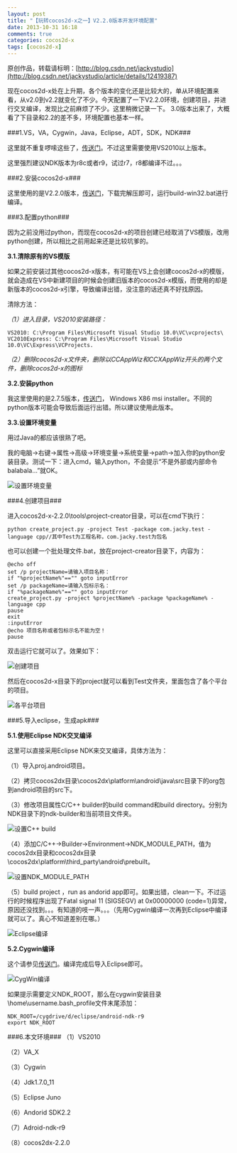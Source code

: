 ```yaml
---
layout: post
title: "【玩转cocos2d-x之一】V2.2.0版本开发环境配置"
date: 2013-10-31 16:18
comments: true
categories: cocos2d-x
tags: [cocos2d-x]
---
```

原创作品，转载请标明：[http://blog.csdn.net/jackystudio](http://blog.csdn.net/jackystudio/article/details/12419387)

现在cocos2d-x处在上升期，各个版本的变化还是比较大的，单从环境配置来看，从v2.0到v2.2就变化了不少。今天配置了一下V2.2.0环境，创建项目，并进行交叉编译，发现比之前麻烦了不少。这里稍微记录一下。
3.0版本出来了，大概看了下目录和2.2的差不多，环境配置也基本一样。

###1.VS，VA，Cygwin，Java，Eclipse，ADT，SDK，NDK###

这里就不重复啰嗦这些了，[传送门](http://blog.csdn.net/jackystudio/article/details/11516435)。不过这里需要使用VS2010以上版本。

这里强烈建议NDK版本为r8c或者r9，试过r7，r8都编译不过。。。

<!-- more -->

###2.安装cocos2d-x###

这里使用的是V2.2.0版本，[传送门](http://www.cocos2d-x.org/download)，下载完解压即可，运行build-win32.bat进行编译。


###3.配置python###

因为之前没用过python，而现在cocos2d-x的项目创建已经取消了VS模版，改用python创建，所以相比之前用起来还是比较坑爹的。

**3.1.清除原有的VS模版**

如果之前安装过其他cocos2d-x版本，有可能在VS上会创建cocos2d-x的模版，就会造成在VS中新建项目的时候会创建旧版本的cocos2d-x模版，而使用的却是新版本的cocos2d-x引擎，导致编译出错，没注意的话还真不好找原因。

清除方法：

*（1）进入目录，VS2010安装路径：*

    VS2010: C:\Program Files\Microsoft Visual Studio 10.0\VC\vcprojects\  
    VC2010Express: C:\Program Files\Microsoft Visual Studio 10.0\VC\Express\VCProjects. 
 
*（2）删除cocos2d-x文件夹，删除以CCAppWiz和CCXAppWiz开头的两个文件，删除cocos2d-x的图标*

**3.2.安装python**

我这里使用的是2.7.5版本，[传送门](http://www.python.org/download/releases/2.7.5/)， Windows X86 msi installer。不同的python版本可能会导致后面运行出错。所以建议使用此版本。

**3.3.设置环境变量**

用过Java的都应该很熟了吧。

我的电脑→右键→属性→高级→环境变量→系统变量→path→加入你的python安装目录。测试一下：进入cmd，输入python，不会提示“不是外部或内部命令balabala...”就OK。

![设置环境变量](http://img.blog.csdn.net/20131008101855281?watermark/2/text/aHR0cDovL2Jsb2cuY3Nkbi5uZXQvamFja3lzdHVkaW8=/font/5a6L5L2T/fontsize/400/fill/I0JBQkFCMA==/dissolve/70/gravity/SouthEast)

###4.创建项目###

进入cocos2d-x-2.2.0\tools\project-creator目录，可以在cmd下执行：

`python create_project.py -project Test -package com.jacky.test -language cpp//其中Test为工程名称，com.jacky.test为包名`  

也可以创建一个批处理文件.bat，放在project-creator目录下，内容为：

    @echo off  
    set /p projectName=请输入项目名称：  
    if "%projectName%"=="" goto inputError  
    set /p packageName=请输入包标示名：  
    if "%packageName%"=="" goto inputError  
    create_project.py -project %projectName% -package %packageName% -language cpp  
    pause  
    exit  
    :inputError  
    @echo 项目名称或者包标示名不能为空！  
    pause  

双击运行它就可以了。效果如下：

![创建项目](http://img.blog.csdn.net/20131008103034703?watermark/2/text/aHR0cDovL2Jsb2cuY3Nkbi5uZXQvamFja3lzdHVkaW8=/font/5a6L5L2T/fontsize/400/fill/I0JBQkFCMA==/dissolve/70/gravity/SouthEast)

然后在cocos2d-x目录下的project就可以看到Test文件夹，里面包含了各个平台的项目。

![各平台项目](http://img.blog.csdn.net/20131008111715671?watermark/2/text/aHR0cDovL2Jsb2cuY3Nkbi5uZXQvamFja3lzdHVkaW8=/font/5a6L5L2T/fontsize/400/fill/I0JBQkFCMA==/dissolve/70/gravity/SouthEast)

###5.导入eclipse，生成apk###

**5.1.使用Eclipse NDK交叉编译**

这里可以直接采用Eclipse NDK来交叉编译，具体方法为：

（1）导入proj.android项目。

（2）拷贝cocos2dx目录\cocos2dx\platform\android\java\src目录下的org包到android项目的src下。

（3）修改项目属性C/C++ builder的build command和build directory。分别为NDK目录下的ndk-builder和当前项目文件夹。

![设置C++ build](http://img.blog.csdn.net/20131009101659609?watermark/2/text/aHR0cDovL2Jsb2cuY3Nkbi5uZXQvamFja3lzdHVkaW8=/font/5a6L5L2T/fontsize/400/fill/I0JBQkFCMA==/dissolve/70/gravity/SouthEast)

（4）添加C/C++→Builder→Environment→NDK_MODULE_PATH，值为cocos2dx目录和cocos2dx目录\cocos2dx\platform\third_party\android\prebuilt。

![设置NDK_MODULE_PATH](http://img.blog.csdn.net/20131009101947328?watermark/2/text/aHR0cDovL2Jsb2cuY3Nkbi5uZXQvamFja3lzdHVkaW8=/font/5a6L5L2T/fontsize/400/fill/I0JBQkFCMA==/dissolve/70/gravity/SouthEast)

（5）build project ，run as andorid app即可。如果出错，clean一下。不过运行的时候程序出现了Fatal signal 11 (SIGSEGV) at 0x00000000 (code=1)异常，原因还没找到。。。有知道的吱一声。。。（先用Cygwin编译一次再到Eclipse中编译就可以了。真心不知道差别在哪。）

![Eclipse编译](http://img.blog.csdn.net/20131009102108562?watermark/2/text/aHR0cDovL2Jsb2cuY3Nkbi5uZXQvamFja3lzdHVkaW8=/font/5a6L5L2T/fontsize/400/fill/I0JBQkFCMA==/dissolve/70/gravity/SouthEast)

**5.2.Cygwin编译**

这个请参见[传送门](http://blog.csdn.net/jackystudio/article/details/11516435)。编译完成后导入Eclipse即可。

![CygWin编译](http://img.blog.csdn.net/20131009171350453?watermark/2/text/aHR0cDovL2Jsb2cuY3Nkbi5uZXQvamFja3lzdHVkaW8=/font/5a6L5L2T/fontsize/400/fill/I0JBQkFCMA==/dissolve/70/gravity/SouthEast)

如果提示需要定义NDK_ROOT，那么在cygwin安装目录\home\username\.bash_profile文件末尾添加：

    NDK_ROOT=/cygdrive/d/eclipse/android-ndk-r9  
    export NDK_ROOT   

###6.本文环境###
（1）VS2010

（2）VA_X

（3）Cygwin

（4）Jdk1.7.0_11

（5）Eclipse Juno

（6）Andorid SDK2.2

（7）Adroid-ndk-r9

（8）cocos2dx-2.2.0